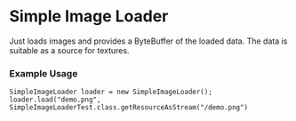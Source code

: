 Simple Image Loader
===================

Just loads images and provides a ByteBuffer of the loaded data. The data is suitable as a source for textures.

### Example Usage

    SimpleImageLoader loader = new SimpleImageLoader();
    loader.load("demo.png", SimpleImageLoaderTest.class.getResourceAsStream("/demo.png")

